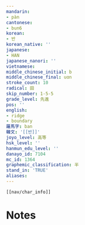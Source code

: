 ```yaml
---
mandarin:
- pàn
cantonese:
- bun6
korean:
- 반
korean_native: ''
japanese:
- HAN
japanese_nanori: ''
vietnamese:
middle_chinese_initial: b
middle_chinese_final: uɑn
stroke_count: 10
radical: 田
skip_number: 1-5-5
grade_level: 先進
pos: ''
english:
- ridge
- boundary
羅馬字: ban
韓文: '[[반]]'
joyo_level: 高等
hsk_level: ''
hanmun_edu_level: ''
danayo_id: 7104
mc_id: 1364
graphemic_classification: 半
stand_in: 'TRUE'
aliases:
---
```

```meta-bind-embed
[[nav/char_info]]
```

# Notes
